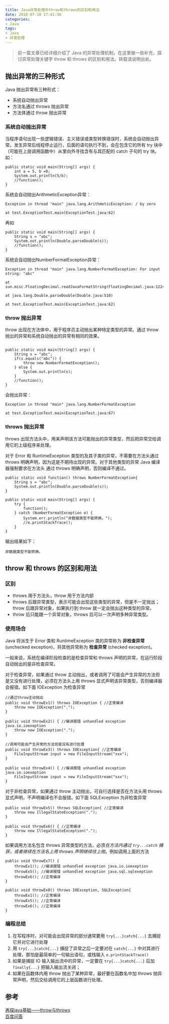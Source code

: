 ```yaml
---
title: Java异常处理中throw和throws的区别和用法
date: 2018-07-10 17:41:56
categories:
- Java
tags:
- Java
- 异常处理
---
```


> 前一篇文章已经详细介绍了 Java 的异常处理机制，在这里做一些补充，探讨异常处理关键字 throw 和 throws 的区别和用法。转载请说明出处。

<!--more-->

## 抛出异常的三种形式
Java 抛出异常有三种形式：

* 系统自动抛出异常
* 方法名通过 throws 抛出异常
* 方法体通过 throw 抛出异常

### 系统自动抛出异常
当程序语句出现一些逻辑错误、主义错误或类型转换错误时，系统会自动抛出异常。发生异常后线程停止运行，后面的语句执行不到，会在包含它的所有 try 块中（可能在上层调用函数中）从里向外寻找含有与其匹配的 catch 子句的 try 块。如：

```
public static void main(String[] args) {
	int a = 5, b =0;
	System.out.println(5/b);
	//function();
}
```

系统会自动抛出ArithmeticException异常：

```
Exception in thread "main" java.lang.ArithmeticException: / by zero

at test.ExceptionTest.main(ExceptionTest.java:62)
```

再如

```
public static void main(String[] args) {
	String s = "abc";
	System.out.println(Double.parseDouble(s));
	//function();
}
```

系统会自动抛出NumberFormatException异常：

```
Exception in thread "main" java.lang.NumberFormatException: For input string: "abc"

at sun.misc.FloatingDecimal.readJavaFormatString(FloatingDecimal.java:1224)

at java.lang.Double.parseDouble(Double.java:510)

at test.ExceptionTest.main(ExceptionTest.java:62)
```

### throw 抛出异常
throw 出现在方法体中，用于程序员主动抛出某种特定类型的异常。通过 throw 抛出的异常和系统自动抛出的异常有相同的效果。

```

public static void main(String[] args) {
	String s = "abc";
	if(s.equals("abc")) {
		throw new NumberFormatException();
	} else {
		System.out.println(s);
	}
	//function();
}
```

会抛出异常：

```
Exception in thread "main" java.lang.NumberFormatException

at test.ExceptionTest.main(ExceptionTest.java:67)
```

### throws 抛出异常
throws 出现方法头中，用来声明该方法可能抛出的异常类型，然后把异常交给调用它的上级程序来处理。

对于 Error 和 RuntimeException 类型的及其子类的异常，不需要在方法头通过 throws 明确声明，因为这是不期待出现的异常。对于其他类型的异常 Java 编译器强制要求在方法头 通过 throws 明确声明，否则编译不通过。

```
public static void function() throws NumberFormatException{
	String s = "abc";
	System.out.println(Double.parseDouble(s));
}
	
public static void main(String[] args) {
	try {
		function();
	} catch (NumberFormatException e) {
		System.err.println("非数据类型不能转换。");
		//e.printStackTrace();
	}
}
```

输出结果如下：

```
非数据类型不能转换。
```

## throw 和 throws 的区别和用法

### 区别
* throws 用于方法头，throw 用于方法内部
* throws 后跟异常类型，表示可能会出现这些类型的异常，但是不一定抛出；throw 后跟异常对象，如果执行到 throw 就一定会抛出这种类型的异常。
* throw 后只能跟一个异常对象，throws 后可以一次声明多种异常类型。

### 使用场合
Java 将派生于 Error 类和 RuntimeException 类的异常称为 **非检查异常** (unchecked exception)，将其他异常称为 **检查异常** (checked exception)。

一般来说，系统在编译阶段检查的是检查异常和 throws 声明的异常，在运行阶段自动抛出的是非检查异常。

对于检查异常，如果通过 throw 主动抛出，或者调用了可能会产生异常的方法但是又没有进行处理，必须在方法头上用 throws 显式声明该异常类型，否则编译器会报错。如下面 IOException 为检查异常

```
//通过throw主动抛出
public void throwEx1() throws IOException { //正常编译
    throw new IOException("."); 
}

public void throwEx2() { //编译报错 unhandled exception java.io.ioexeption
    throw new IOException(".");
}

//调用可能会产生异常的方法但是没有进行处理
public void throwEx3() throws IOException{ //正常编译
    FileInputStream input = new FileInputStream("xxx");
}

public void throwEx4() { //编译报错 unhandled exception java.io.ioexeption
    FileInputStream input = new FileInputStream("xxx");
}
```

对于非检查异常，如果通过 throw 主动抛出，可自行选择是否在方法头用 throws 显式声明，不声明编译也不会报错。如下面 SQLException 为非检查异常

```
public void throwEx5() throws SQLException{ //正常编译
    throw new IllegalStateException(".");
}

public void throwEx6() { //正常编译
    throw new IllegalStateException(".");
}
```

如果调用方法名包含 throws 异常类型的方法，必须*在方法内通过 `try...catch` 捕获，或者继续在方法名上用 throws 声明继续往上抛*。例如调用上面的方法

```
public void throwEx7() {
    throwEx1(); //编译报错 unhandled exception java.io.ioexeption
    throwEx5(); //编译报错 unhandled exception java.sql.sqlexeption
    throwEx6(); //正常编译
}

public void throwEx8() throws IOException, SQLException{
    throwEx1(); //正常编译
    throwEx5(); //正常编译
    throwEx6(); //正常编译
}
```

### 编程总结
1. 在写程序时，对可能会出现异常的部分通常要用 `try{...}catch{...}` 去捕捉它并对它进行处理
2. 用 `try{...}catch{...}` 捕捉了异常之后一定要对在 `catch{...}` 中对其进行处理，那怕是最简单的一句输出语句，或栈输入 `e.printStackTrace()`
3. 如果是捕捉 IO 输入输出流中的异常，一定要在 `try{...}catch{...}` 后加 `finally{...}` 把输入输出流关闭；
4. 如果在函数体内用 throw 抛出了某种异常，最好要在函数名中加 throws 抛异常声明，然后交给调用它的上层函数进行处理。

## 参考
[再探java基础——throw与throws](https://blog.csdn.net/luoweifu/article/details/10721543)  
[百度问答](https://zhidao.baidu.com/question/519014936.html?si=2&qbpn=1_2&tx=&wtp=wk&word=Java%EF%BC%9Athrow%E5%92%8Cthrows%E6%9C%89%E5%BF%85%E8%A6%81%E5%90%8C%E6%97%B6%E4%BD%BF%E7%94%A8%E5%90%97%EF%BC%9F&fr=solved&from=qb&ssid=&uid=bd_1492636518_230&pu=sz%40224_240%2Cos%40&step=2&bd_page_type=1&init=middle)